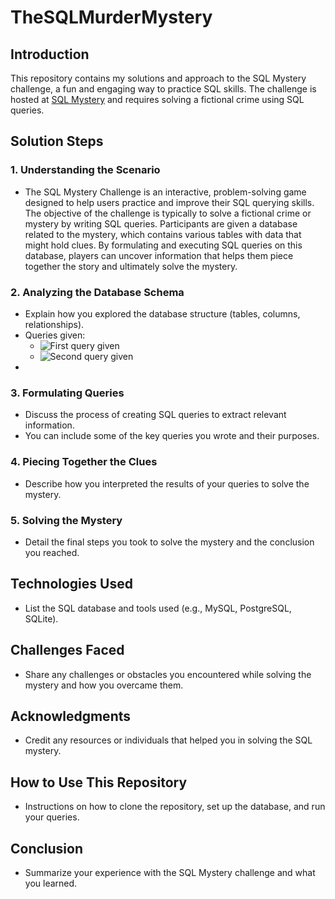 # TheSQLMurderMystery
## Introduction
This repository contains my solutions and approach to the SQL Mystery challenge, a fun and engaging way to practice SQL skills. The challenge is hosted at [SQL Mystery](https://mystery.knightlab.com/) and requires solving a fictional crime using SQL queries.

## Solution Steps
### 1. Understanding the Scenario
   - The SQL Mystery Challenge is an interactive, problem-solving game designed to help users practice and improve their SQL querying skills. The objective of the challenge is typically to solve a fictional crime or mystery by writing SQL queries. Participants are given a database related to the mystery, which contains various tables with data that might hold clues. By formulating and executing SQL queries on this database, players can uncover information that helps them piece together the story and ultimately solve the mystery.

### 2. Analyzing the Database Schema
   - Explain how you explored the database structure (tables, columns, relationships).
   - Queries given:
     - ![First query given](https://github.com/Skwin1/TheSQLMurderMystery/assets/107655244/ed238581-1164-405e-8ec5-ddf4e6b5809b)
     - ![Second query given](https://github.com/Skwin1/TheSQLMurderMystery/assets/107655244/35081cc4-ef71-4ff2-b3c5-04d43b0ac63a)
   -


### 3. Formulating Queries
   - Discuss the process of creating SQL queries to extract relevant information.
   - You can include some of the key queries you wrote and their purposes.

### 4. Piecing Together the Clues
   - Describe how you interpreted the results of your queries to solve the mystery.

### 5. Solving the Mystery
   - Detail the final steps you took to solve the mystery and the conclusion you reached.

## Technologies Used
- List the SQL database and tools used (e.g., MySQL, PostgreSQL, SQLite).

## Challenges Faced
- Share any challenges or obstacles you encountered while solving the mystery and how you overcame them.

## Acknowledgments
- Credit any resources or individuals that helped you in solving the SQL mystery.

## How to Use This Repository
- Instructions on how to clone the repository, set up the database, and run your queries.

## Conclusion
- Summarize your experience with the SQL Mystery challenge and what you learned.
